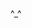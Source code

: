 ^_^
<!---
<h3 align="center">
  Welcome to Aswin Sankar's profile!
  <img src="https://media.giphy.com/media/hvRJCLFzcasrR4ia7z/giphy.gif" width="28">
</h3>

👀:
![Profile View Counter](https://komarev.com/ghpvc/?username=aswin888)


🥳:
![Hits](https://hitcounter.pythonanywhere.com/count/tag.svg?url=https://github.com/aswin888/Python)

📊
<br/>
![Your Repository's Stats](https://github-readme-stats.vercel.app/api?username=aswin888&show_icons=true)

🐱‍💻
<br/>
![Your Repository's Stats](https://github-readme-stats.vercel.app/api/top-langs/?username=aswin888&theme=blue-green)

<br/>
![Jokes Card](https://readme-jokes.vercel.app/api)

## 🔥 Streak stats
[![GitHub Streak](https://github-readme-streak-stats.herokuapp.com?user=aswin888&theme=vue-dark)](https://git.io/streak-stats)

--->

